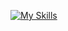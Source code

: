 [![My Skills](https://skillicons.dev/icons?i=aws,cs,css,bots,docker,dotnet,figma,git,github,js,nodejs,linux,mysql,postman,powershell,react,reactivex,regex,vscode,&theme=light)](https://skillicons.dev)
